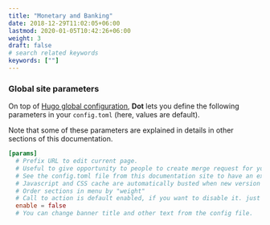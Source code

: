 ```yaml
---
title: "Monetary and Banking"
date: 2018-12-29T11:02:05+06:00
lastmod: 2020-01-05T10:42:26+06:00
weight: 3
draft: false
# search related keywords
keywords: [""]
---
```


### Global site parameters

On top of [Hugo global configuration](https://gohugo.io/overview/configuration/), **Dot** lets you define the following parameters in your `config.toml` (here, values are default).

Note that some of these parameters are explained in details in other sections of this documentation.

```toml
[params]
  # Prefix URL to edit current page. 
  # Useful to give opportunity to people to create merge request for your doc.
  # See the config.toml file from this documentation site to have an example.
  # Javascript and CSS cache are automatically busted when new version of site is generated. 
  # Order sections in menu by "weight"
  # Call to action is default enabled, if you want to disable it. just change the 
  enable = false
  # You can change banner title and other text from the config file.
```
